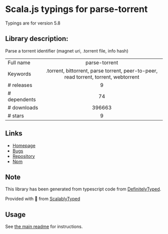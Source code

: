 
# Scala.js typings for parse-torrent

Typings are for version 5.8

## Library description:
Parse a torrent identifier (magnet uri, .torrent file, info hash)

|                    |                 |
| ------------------ | :-------------: |
| Full name          | parse-torrent |
| Keywords           | .torrent, bittorrent, parse torrent, peer-to-peer, read torrent, torrent, webtorrent |
| # releases         | 9 |
| # dependents       | 74 |
| # downloads        | 396663 |
| # stars            | 9 |

## Links
- [Homepage](https://github.com/webtorrent/parse-torrent#readme)
- [Bugs](https://github.com/webtorrent/parse-torrent/issues)
- [Repository](https://github.com/webtorrent/parse-torrent)
- [Npm](https://www.npmjs.com/package/parse-torrent)
    


## Note
This library has been generated from typescript code from [DefinitelyTyped](https://definitelytyped.org).

Provided with :purple_heart: from [ScalablyTyped](https://github.com/oyvindberg/ScalablyTyped)

## Usage
See [the main readme](../../readme.md) for instructions.


